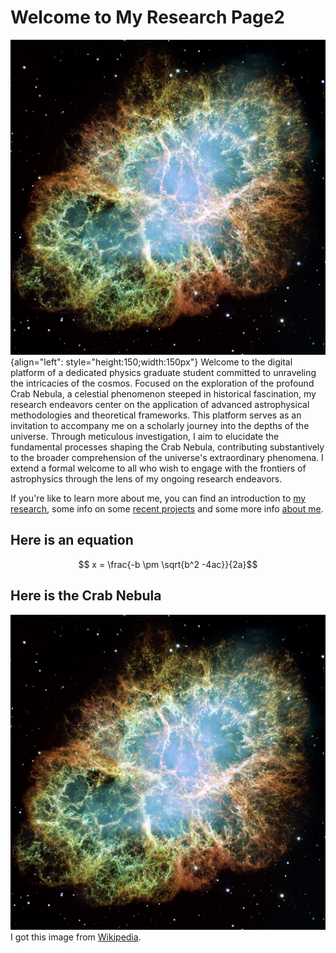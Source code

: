 # Welcome to My Research Page2


![Coma cluster](./media/Crab_Nebula.jpg "Crab Nebula"){align="left": style="height:150;width:150px"}
Welcome to the digital platform of a dedicated physics graduate student committed to unraveling the intricacies of the cosmos. 
Focused on the exploration of the profound Crab Nebula, a celestial phenomenon steeped in historical fascination, my research endeavors center on the application of advanced astrophysical methodologies and theoretical frameworks. 
This platform serves as an invitation to accompany me on a scholarly journey into the depths of the universe. 
Through meticulous investigation, I aim to elucidate the fundamental processes shaping the Crab Nebula, contributing substantively to the broader comprehension of the universe's extraordinary phenomena. 
I extend a formal welcome to all who wish to engage with the frontiers of astrophysics through the lens of my ongoing research endeavors.


If you're like to learn more about me, you can find an introduction to [my research](./research/research_index.md), some info on some [recent projects](./projects/project_index.md) and some more info [about me](./about/about.md).

## Here is an equation

$$ x = \frac{-b \pm \sqrt{b^2 -4ac}}{2a}$$

## Here is the Crab Nebula

[![Crab Nebula](./media/Crab_Nebula.jpg "Crab Nebula")](https://en.wikipedia.org/wiki/Crab_Nebula#)
I got this image from [Wikipedia](https://en.wikipedia.org/wiki/Crab_Nebula).

<script type="text/javascript"
  src="http://cdn.mathjax.org/mathjax/latest/MathJax.js?config=TeX-AMS-MML_HTMLorMML">
</script>